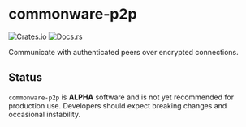 # commonware-p2p

[![Crates.io](https://img.shields.io/crates/v/commonware-p2p.svg)](https://crates.io/crates/commonware-p2p)
[![Docs.rs](https://docs.rs/commonware-p2p/badge.svg)](https://docs.rs/commonware-p2p)

Communicate with authenticated peers over encrypted connections.

## Status 

`commonware-p2p` is **ALPHA** software and is not yet recommended for production use. Developers should expect breaking changes and occasional instability.